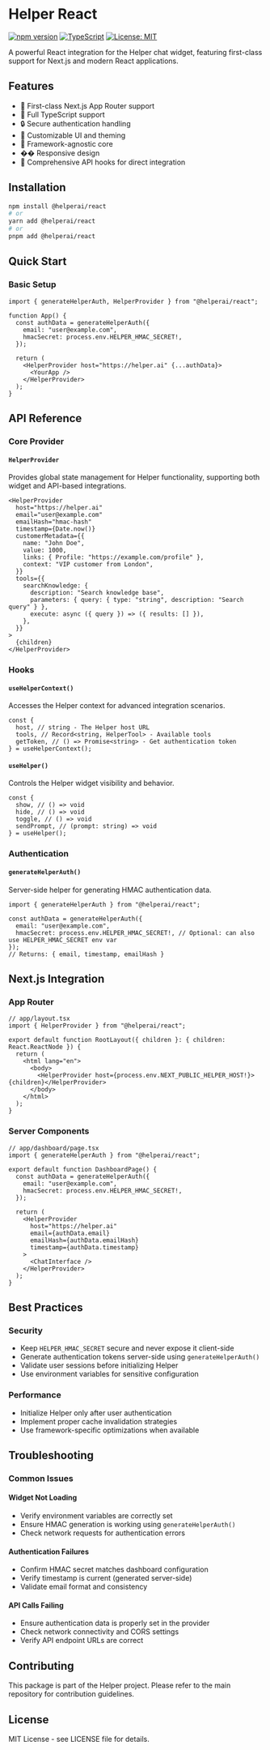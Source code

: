 # Helper React

[![npm version](https://badge.fury.io/js/@helperai/react.svg)](https://badge.fury.io/js/@helperai/react)
[![TypeScript](https://img.shields.io/badge/TypeScript-Ready-blue.svg)](https://www.typescriptlang.org/)
[![License: MIT](https://img.shields.io/badge/License-MIT-yellow.svg)](https://opensource.org/licenses/MIT)

A powerful React integration for the Helper chat widget, featuring first-class support for Next.js and modern React applications.

## Features

- 🚀 First-class Next.js App Router support
- 💪 Full TypeScript support
- 🔒 Secure authentication handling
- 🎨 Customizable UI and theming
- 🔌 Framework-agnostic core
- �� Responsive design
- 🔄 Comprehensive API hooks for direct integration

## Installation

```bash
npm install @helperai/react
# or
yarn add @helperai/react
# or
pnpm add @helperai/react
```

## Quick Start

### Basic Setup

```tsx
import { generateHelperAuth, HelperProvider } from "@helperai/react";

function App() {
  const authData = generateHelperAuth({
    email: "user@example.com",
    hmacSecret: process.env.HELPER_HMAC_SECRET!,
  });

  return (
    <HelperProvider host="https://helper.ai" {...authData}>
      <YourApp />
    </HelperProvider>
  );
}
```

## API Reference

### Core Provider

#### `HelperProvider`

Provides global state management for Helper functionality, supporting both widget and API-based integrations.

```tsx
<HelperProvider
  host="https://helper.ai"
  email="user@example.com"
  emailHash="hmac-hash"
  timestamp={Date.now()}
  customerMetadata={{
    name: "John Doe",
    value: 1000,
    links: { Profile: "https://example.com/profile" },
    context: "VIP customer from London",
  }}
  tools={{
    searchKnowledge: {
      description: "Search knowledge base",
      parameters: { query: { type: "string", description: "Search query" } },
      execute: async ({ query }) => ({ results: [] }),
    },
  }}
>
  {children}
</HelperProvider>
```

### Hooks

#### `useHelperContext()`

Accesses the Helper context for advanced integration scenarios.

```tsx
const {
  host, // string - The Helper host URL
  tools, // Record<string, HelperTool> - Available tools
  getToken, // () => Promise<string> - Get authentication token
} = useHelperContext();
```

#### `useHelper()`

Controls the Helper widget visibility and behavior.

```tsx
const {
  show, // () => void
  hide, // () => void
  toggle, // () => void
  sendPrompt, // (prompt: string) => void
} = useHelper();
```

### Authentication

#### `generateHelperAuth()`

Server-side helper for generating HMAC authentication data.

```tsx
import { generateHelperAuth } from "@helperai/react";

const authData = generateHelperAuth({
  email: "user@example.com",
  hmacSecret: process.env.HELPER_HMAC_SECRET!, // Optional: can also use HELPER_HMAC_SECRET env var
});
// Returns: { email, timestamp, emailHash }
```

## Next.js Integration

### App Router

```tsx
// app/layout.tsx
import { HelperProvider } from "@helperai/react";

export default function RootLayout({ children }: { children: React.ReactNode }) {
  return (
    <html lang="en">
      <body>
        <HelperProvider host={process.env.NEXT_PUBLIC_HELPER_HOST!}>{children}</HelperProvider>
      </body>
    </html>
  );
}
```

### Server Components

```tsx
// app/dashboard/page.tsx
import { generateHelperAuth } from "@helperai/react";

export default function DashboardPage() {
  const authData = generateHelperAuth({
    email: "user@example.com",
    hmacSecret: process.env.HELPER_HMAC_SECRET!,
  });

  return (
    <HelperProvider
      host="https://helper.ai"
      email={authData.email}
      emailHash={authData.emailHash}
      timestamp={authData.timestamp}
    >
      <ChatInterface />
    </HelperProvider>
  );
}
```

## Best Practices

### Security

- Keep `HELPER_HMAC_SECRET` secure and never expose it client-side
- Generate authentication tokens server-side using `generateHelperAuth()`
- Validate user sessions before initializing Helper
- Use environment variables for sensitive configuration

### Performance

- Initialize Helper only after user authentication
- Implement proper cache invalidation strategies
- Use framework-specific optimizations when available

## Troubleshooting

### Common Issues

#### Widget Not Loading

- Verify environment variables are correctly set
- Ensure HMAC generation is working using `generateHelperAuth()`
- Check network requests for authentication errors

#### Authentication Failures

- Confirm HMAC secret matches dashboard configuration
- Verify timestamp is current (generated server-side)
- Validate email format and consistency

#### API Calls Failing

- Ensure authentication data is properly set in the provider
- Check network connectivity and CORS settings
- Verify API endpoint URLs are correct

## Contributing

This package is part of the Helper project. Please refer to the main repository for contribution guidelines.

## License

MIT License - see LICENSE file for details.
